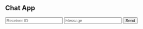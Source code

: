 <!DOCTYPE html>
<html>
<head>
  <title>Self-Destruct Chat</title>
  <script src="/socket.io/socket.io.js"></script>
</head>
<body>
  <h2>Chat App</h2>
  <input id="to" placeholder="Receiver ID" />
  <input id="msg" placeholder="Message" />
  <button onclick="sendMessage()">Send</button>

  <ul id="chat"></ul>

  <script>
    const socket = io();

    const chat = document.getElementById("chat");

    socket.on("connect", () => {
      console.log("Your ID:", socket.id);
    });

    function sendMessage() {
      const to = document.getElementById("to").value;
      const message = document.getElementById("msg").value;
      socket.emit("send_message", { to, message });
      addMessage("You: " + message);
    }

    function addMessage(text) {
      const li = document.createElement("li");
      li.textContent = text;
      li.dataset.temp = "true";
      chat.appendChild(li);
    }

    socket.on("clear_sent", () => {
      document.querySelectorAll('[data-temp="true"]').forEach(el => el.remove());
    });

    socket.on("receive_message", ({ from, message }) => {
      const li = document.createElement("li");
      li.textContent = "From " + from + ": " + message;
      chat.appendChild(li);

      // Notify server that message was seen
      socket.emit("message_seen", { from });
    });

    socket.on("clear_received", ({ from }) => {
      const msgs = [...chat.children];
      msgs.forEach((li) => {
        if (li.textContent.startsWith("From " + from + ":")) {
          li.remove();
        }
      });
    });
  </script>
</body>
</html>
